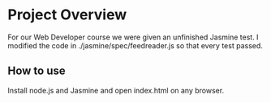 # Project Overview

For our Web Developer course we were given an unfinished Jasmine test. I modified the code in  ./jasmine/spec/feedreader.js so that every test passed.


## How to use

Install node.js and Jasmine and open index.html on any browser.
